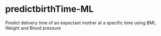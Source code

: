 # predictbirthTime-ML
Predict delivery time of an expectant mother at a specific time using BMI, Weight and Blood pressure
